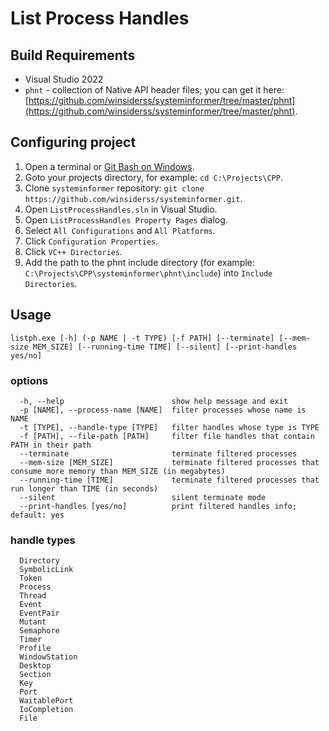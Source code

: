 # List Process Handles

## Build Requirements

* Visual Studio 2022
* `phnt` - collection of Native API header files; you can get it here: [https://github.com/winsiderss/systeminformer/tree/master/phnt](https://github.com/winsiderss/systeminformer/tree/master/phnt).

## Configuring project

1. Open a terminal or [Git Bash on Windows](https://github.com/git-for-windows/git).
2. Goto your projects directory, for example: `cd C:\Projects\CPP`.
3. Clone `systeminformer` repository: `git clone https://github.com/winsiderss/systeminformer.git`.
4. Open `ListProcessHandles.sln` in Visual Studio.
5. Open `ListProcessHandles Property Pages` dialog.
6. Select `All Configurations` and `All Platforms`.
7. Click `Configuration Properties`.
8. Click `VC++ Directories`.
6. Add the path to the phnt include directory (for example: `C:\Projects\CPP\systeminformer\phnt\include`) into `Include Directories`.

## Usage

```shell
listph.exe [-h] (-p NAME | -t TYPE) [-f PATH] [--terminate] [--mem-size MEM_SIZE] [--running-time TIME] [--silent] [--print-handles yes/no]
```

### options

```text
  -h, --help                        show help message and exit
  -p [NAME], --process-name [NAME]  filter processes whose name is NAME
  -t [TYPE], --handle-type [TYPE]   filter handles whose type is TYPE
  -f [PATH], --file-path [PATH]     filter file handles that contain PATH in their path
  --terminate                       terminate filtered processes
  --mem-size [MEM_SIZE]             terminate filtered processes that consume more memory than MEM_SIZE (in megabytes)
  --running-time [TIME]             terminate filtered processes that run longer than TIME (in seconds)
  --silent                          silent terminate mode
  --print-handles [yes/no]          print filtered handles info; default: yes
```

### handle types
```text
  Directory
  SymbolicLink
  Token
  Process
  Thread
  Event
  EventPair
  Mutant
  Semaphore
  Timer
  Profile
  WindowStation
  Desktop
  Section
  Key
  Port
  WaitablePort
  IoCompletion
  File
```
